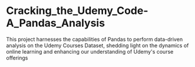 # Cracking_the_Udemy_Code-A_Pandas_Analysis
This project harnesses the capabilities of Pandas to perform data-driven analysis on the Udemy Courses Dataset, shedding light on the dynamics of online learning and enhancing our understanding of Udemy's course offerings
